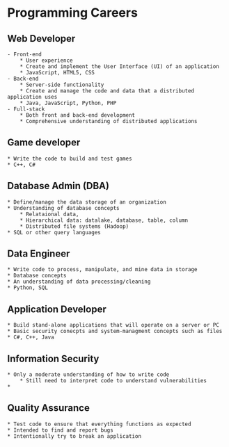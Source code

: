 # Programming Careers
## Web Developer
    - Front-end
        * User experience
        * Create and implement the User Interface (UI) of an application
        * JavaScript, HTML5, CSS
    - Back-end
        * Server-side functionality
        * Create and manage the code and data that a distributed application uses
        * Java, JavaScript, Python, PHP
    - Full-stack
        * Both front and back-end development
        * Comprehensive understanding of distributed applications
## Game developer
    * Write the code to build and test games
    * C++, C#
## Database Admin (DBA)
    * Define/manage the data storage of an organization
    * Understanding of database concepts
        * Relataional data, 
        * Hierarchical data: datalake, database, table, column
        * Distributed file systems (Hadoop)
    * SQL or other query languages
## Data Engineer
    * Write code to process, manipulate, and mine data in storage
    * Database concepts
    * An understanding of data processing/cleaning
    * Python, SQL 
## Application Developer
    * Build stand-alone applications that will operate on a server or PC
    * Basic security conecpts and system-managment concepts such as files
    * C#, C++, Java
## Information Security
    * Only a moderate understanding of how to write code
        * Still need to interpret code to understand vulnerabilities
    * 
## Quality Assurance
    * Test code to ensure that everything functions as expected
    * Intended to find and report bugs
    * Intentionally try to break an application
    